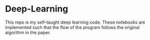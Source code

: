 # Deep-Learning

This repo is my self-taught deep learning code. These notebooks are implemented such that the flow of the program follows the original algorithm in the paper.


